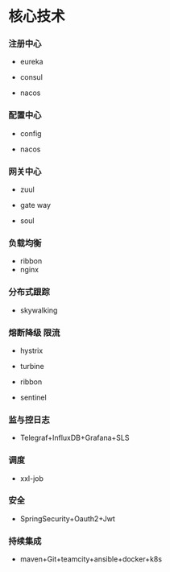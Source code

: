 # 核心技术

### 注册中心

* eureka

* consul

* nacos


### 配置中心

* config

* nacos


### 网关中心

* zuul

* gate way

* soul


### 负载均衡

* ribbon
* nginx

### 分布式跟踪

* skywalking

### 熔断降级 限流

* hystrix

* turbine

* ribbon

* sentinel


### 监与控日志

* Telegraf+InfluxDB+Grafana+SLS

### 调度

* xxl-job

### 安全

* SpringSecurity+Oauth2+Jwt

### 持续集成

* maven+Git+teamcity+ansible+docker+k8s

